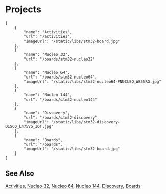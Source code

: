 # Projects

```codecard
[
    {
        "name": "Activities",
        "url": "/activities",
        "imageUrl": "/static/libs/stm32-board.jpg"
    },
    {
        "name": "Nucleo 32",
        "url": "/boards/stm32-nucleo32"
    },
    {
        "name": "Nucleo 64",
        "url": "/boards/stm32-nucleo64",
        "imageUrl": "/static/libs/stm32-nucleo64-PNUCLEO_WB55RG.jpg"
    },
    {
        "name": "Nucleo 144",
        "url": "/boards/stm32-nucleo144"
    },
    {
        "name": "Discovery",
        "url": "/boards/stm32-discovery",
        "imageUrl": "/static/libs/stm32-discovery-DISCO_L475VG_IOT.jpg"
    },
    {
        "name": "Boards",
        "url": "/boards",
        "imageUrl": "/static/libs/stm32-board.jpg"
    }
]
```

## See Also

[Activities](/activities),
[Nucleo 32](/boards/stm32-nucleo32),
[Nucleo 64](/boards/stm32-nucleo64),
[Nucleo 144](/boards/stm32-nucleo144),
[Discovery](/boards/stm32-discovery),
[Boards](/boards)

